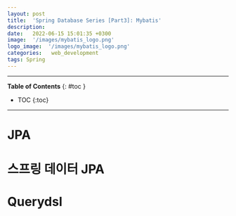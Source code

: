 ```yaml
---
layout: post
title:  'Spring Database Series [Part3]: Mybatis'
description: 
date:   2022-06-15 15:01:35 +0300
image:  '/images/mybatis_logo.png'
logo_image:  '/images/mybatis_logo.png'
categories:   web_development
tags: Spring
---
```

---

**Table of Contents**
{: #toc }
*  TOC
{:toc}

---

# JPA

# 스프링 데이터 JPA

# Querydsl